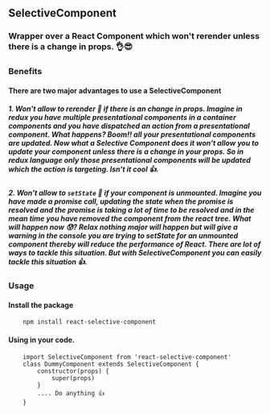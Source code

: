 ## SelectiveComponent

### Wrapper over a React Component which won't rerender unless there is a change in props. 👌😎

### Benefits

#### There are two major advantages to use a SelectiveComponent

##### 1. Won't allow to rerender 🙅 if there is an change in props. Imagine in redux you have multiple presentational components in a container components and you have dispatched an action from a presentational  component. What happens? Boom!! all your presentational components are updated. Now what a Selective Component does it won't allow you to update your component unless there is a change in your props. So in redux language only those presentational components will be updated which the action is targeting. Isn't it cool 👍.

##### 2. Won't allow to ```setState``` 🙅 if your component is unmounted. Imagine you have made a promise call, updating the state when the promise is resolved and the promise is taking a lot of time to be resolved  and in the mean time you have removed the component from the react tree. What will happen now 😰? Relax nothing major will happen but will give a warning in the console you are trying to setState for an unmounted component thereby will reduce the performance of React. There are lot of ways to tackle this situation. But with SelectiveComponent you can easily tackle this situation 👍.

### Usage

#### Install the package

```
    npm install react-selective-component
```

#### Using in your code.
```
    import SelectiveComponent from 'react-selective-component'
    class DummyComponent extends SelectiveComponent {
        constructor(props) {
            super(props)
        }
        .... Do anything 👍
    }
```
